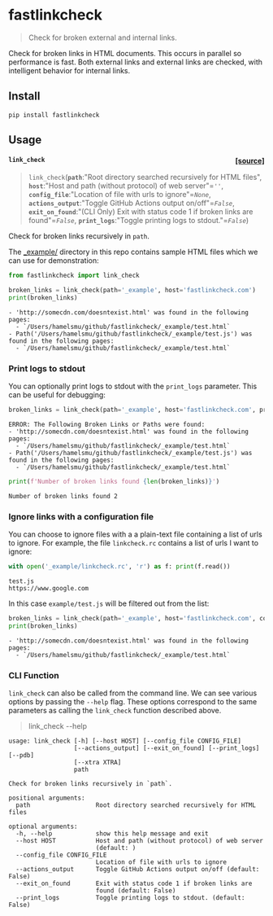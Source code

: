# fastlinkcheck
> Check for broken external and internal links.  


Check for broken links in HTML documents.  This occurs in parallel so performance is fast.  Both external links and external links are checked, with intelligent behavior for internal links.

## Install

`pip install fastlinkcheck`

## Usage


<h4 id="link_check" class="doc_header"><code>link_check</code><a href="https://github.com/fastai/fastlinkcheck/tree/master/fastlinkcheck/linkcheck.py#L83" class="source_link" style="float:right">[source]</a></h4>

> <code>link_check</code>(**`path`**:"Root directory searched recursively for HTML files", **`host`**:"Host and path (without protocol) of web server"=*`''`*, **`config_file`**:"Location of file with urls to ignore"=*`None`*, **`actions_output`**:"Toggle GitHub Actions output on/off"=*`False`*, **`exit_on_found`**:"(CLI Only) Exit with status code 1 if broken links are found"=*`False`*, **`print_logs`**:"Toggle printing logs to stdout."=*`False`*)

Check for broken links recursively in `path`.


The [_example/](https://github.com/fastai/fastlinkcheck/tree/master/_example) directory in this repo contains sample HTML files which we can use for demonstration:

```python
from fastlinkcheck import link_check

broken_links = link_check(path='_example', host='fastlinkcheck.com')
print(broken_links)
```





    - 'http://somecdn.com/doesntexist.html' was found in the following pages:
      - `/Users/hamelsmu/github/fastlinkcheck/_example/test.html`
    - Path('/Users/hamelsmu/github/fastlinkcheck/_example/test.js') was found in the following pages:
      - `/Users/hamelsmu/github/fastlinkcheck/_example/test.html`


### Print logs to stdout 

You can optionally print logs to stdout with the `print_logs` parameter.  This can be useful for debugging:

```python
broken_links = link_check(path='_example', host='fastlinkcheck.com', print_logs=True)
```





    
    ERROR: The Following Broken Links or Paths were found:
    - 'http://somecdn.com/doesntexist.html' was found in the following pages:
      - `/Users/hamelsmu/github/fastlinkcheck/_example/test.html`
    - Path('/Users/hamelsmu/github/fastlinkcheck/_example/test.js') was found in the following pages:
      - `/Users/hamelsmu/github/fastlinkcheck/_example/test.html`


```python
print(f'Number of broken links found {len(broken_links)}')
```

    Number of broken links found 2


### Ignore links with a configuration file

You can choose to ignore files with a a plain-text file containing a list of urls to ignore.  For example, the file `linkcheck.rc` contains a list of urls I want to ignore:

```python
with open('_example/linkcheck.rc', 'r') as f: print(f.read())
```

    test.js
    https://www.google.com
    


In this case `example/test.js` will be filtered out from the list:

```python
broken_links = link_check(path='_example', host='fastlinkcheck.com', config_file='_example/linkcheck.rc')
print(broken_links)
```





    - 'http://somecdn.com/doesntexist.html' was found in the following pages:
      - `/Users/hamelsmu/github/fastlinkcheck/_example/test.html`


### CLI Function

<code>link_check</code> can also be called from the command line.  We can see various options by passing the `--help` flag.  These options correspond to the same parameters as calling the `link_check` function described above.

> link_check --help

```
usage: link_check [-h] [--host HOST] [--config_file CONFIG_FILE]
                  [--actions_output] [--exit_on_found] [--print_logs] [--pdb]
                  [--xtra XTRA]
                  path

Check for broken links recursively in `path`.

positional arguments:
  path                  Root directory searched recursively for HTML files

optional arguments:
  -h, --help            show this help message and exit
  --host HOST           Host and path (without protocol) of web server
                        (default: )
  --config_file CONFIG_FILE
                        Location of file with urls to ignore
  --actions_output      Toggle GitHub Actions output on/off (default: False)
  --exit_on_found       Exit with status code 1 if broken links are
                        found (default: False)
  --print_logs          Toggle printing logs to stdout. (default: False)
```
